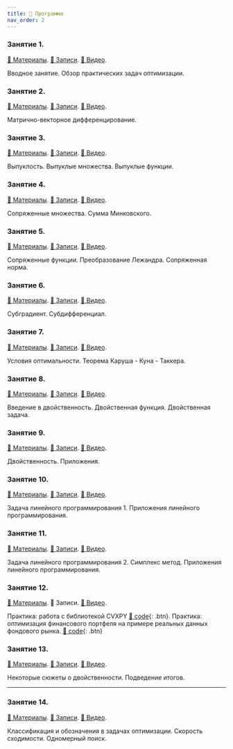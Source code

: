 ```yaml
---
title: 🚀 Программа
nav_order: 2
---
```


### Занятие 1.
[📄 Материалы](/presentations/1.pdf). [📝 Записи](/notes/1.pdf). [📼 Видео](https://youtu.be/5agEaBfyi0c).

Вводное занятие. Обзор практических задач оптимизации.


### Занятие 2.
[📄 Материалы](/presentations/2.pdf). [📝 Записи](/notes/2.pdf). [📼 Видео](https://youtu.be/_CaZYpzRcPg).

Матрично-векторное дифференцирование.

### Занятие 3.
[📄 Материалы](/presentations/3.pdf). [📝 Записи](/notes/3.pdf). [📼 Видео](https://youtu.be/qio9PZyIFmA).

Выпуклость. Выпуклые множества. Выпуклые функции.

### Занятие 4.
[📄 Материалы](/presentations/4.pdf). [📝 Записи](/notes/4.pdf). [📼 Видео](https://youtu.be/dxdBkaGxt6w).

Сопряженные множества. Сумма Минковского.

### Занятие 5.
[📄 Материалы](/presentations/5.pdf). [📝 Записи](/notes/5.pdf). [📼 Видео](https://youtu.be/hQ_OIs6BINc).

Сопряженные функции. Преобразование Лежандра. Сопряженная норма.

### Занятие 6.
[📄 Материалы](/presentations/6.pdf). [📝 Записи](/notes/6.pdf). [📼 Видео](https://youtu.be/cr4D50lrHg8).

Субградиент. Субдифференциал.

### Занятие 7.
[📄 Материалы](/presentations/7.pdf). [📝 Записи](/notes/7.pdf). [📼 Видео](https://youtu.be/jMSoc_A-bes).

Условия оптимальности. Теорема Каруша - Куна - Таккера.

### Занятие 8.
[📄 Материалы](/presentations/8.pdf). [📝 Записи](/notes/8.pdf). [📼 Видео](https://youtu.be/PBdrv5Bi2oU).

Введение в двойственность. Двойственная функция. Двойственная задача.

### Занятие 9.
[📄 Материалы](/presentations/9.pdf). [📝 Записи](/notes/9.pdf). [📼 Видео](https://youtu.be/4pXoE0ges7A).

Двойственность. Приложения. 

### Занятие 10.
[📄 Материалы](/presentations/10.pdf). [📝 Записи](/notes/10.pdf). [📼 Видео](https://youtu.be/_TLPGdwvmys).

Задача линейного программирования 1. Приложения линейного программирования.

### Занятие 11.
[📄 Материалы](/presentations/10.pdf). [📝 Записи](/notes/11.pdf). [📼 Видео](https://youtu.be/-gYb_3CPgI0).

Задача линейного программирования 2. Симплекс метод. Приложения линейного программирования.

### Занятие 12.
[📄 Материалы](/presentations/12.pdf). 📝 Записи. [📼 Видео](https://youtu.be/ueflq-3dxOE).

Практика: работа с библиотекой CVXPY [🐍 code](https://colab.research.google.com/github/MerkulovDaniil/mipt21/blob/main/notebooks/CVXPY_exercises.ipynb){: .btn}. Практика: оптимизация финансового портфеля на примере реальных данных фондового рынка.  [🐍 code](https://colab.research.google.com/github/MerkulovDaniil/mipt21/blob/main/notebooks/Portfolio_optimization.ipynb){: .btn}

### Занятие 13.
[📄 Материалы](/presentations/13.pdf). [📝 Записи](/notes/13.pdf). [📼 Видео](https://youtu.be/AmxQyHcrSf4).

Некоторые сюжеты о двойственности. Подведение итогов.

---

### Занятие 14.
[📄 Материалы](/presentations/14.pdf). [📝 Записи](/notes/14.pdf). [📼 Видео]().

Классификация и обозначения в задачах оптимизации. Скорость сходимости. Одномерный поиск.
